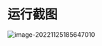 # 运行截图

![image-20221125185647010](C:\Users\闫俊驰\AppData\Roaming\Typora\typora-user-images\image-20221125185647010.png)